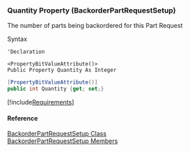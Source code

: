 ﻿### Quantity Property (BackorderPartRequestSetup)

The number of parts being backordered for this Part Request

Syntax

```vbnet
'Declaration

<PropertyBitValueAttribute()>
Public Property Quantity As Integer
```

```csharp
[PropertyBitValueAttribute()]
public int Quantity {get; set;}
```

[!include[Requirements](../partials/requirements.md)]

#### Reference

[BackorderPartRequestSetup Class](FChoice.Toolkits.Clarify~FChoice.Toolkits.Clarify.Logistics.BackorderPartRequestSetup.md)  
[BackorderPartRequestSetup Members](FChoice.Toolkits.Clarify~FChoice.Toolkits.Clarify.Logistics.BackorderPartRequestSetup_members.md)